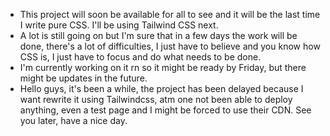 - This project will soon be available for all to see and it will
be the last time I write pure CSS. I'll be using Tailwind CSS
next.
- A lot is still going on but I'm sure that in a few days the work will be done, there's a lot of difficulties, I just have to believe and you know how CSS is, I just have to focus and do what needs to be done.
- I'm currently working on it rn so it might be ready by Friday, but there might be updates in the future.
- Hello guys, it's been a while, the project has been delayed because I want rewrite it using Tailwindcss, atm one not been able to deploy anything, even a test page and I might be forced to use their CDN. See you later, have a nice day.
